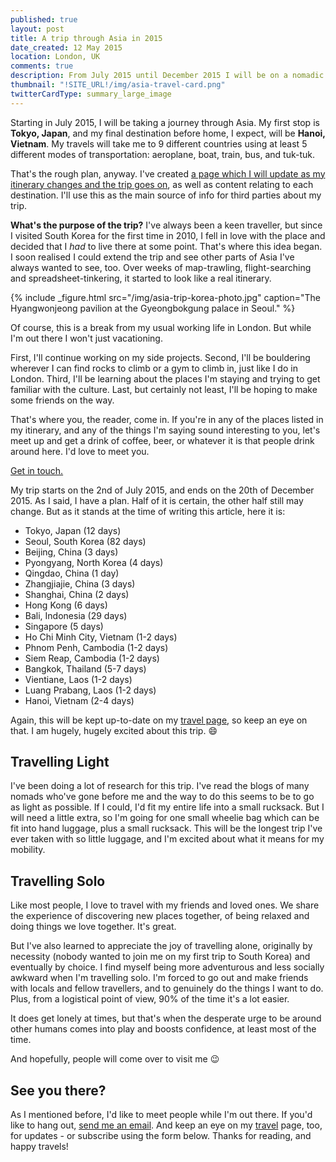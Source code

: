 ```yaml
---
published: true
layout: post
title: A trip through Asia in 2015
date_created: 12 May 2015
location: London, UK
comments: true
description: From July 2015 until December 2015 I will be on a nomadic journey through Asia - read all about my plans here.
thumbnail: "!SITE_URL!/img/asia-travel-card.png"
twitterCardType: summary_large_image
---
```


Starting in July 2015, I will be taking a journey through Asia. My first stop is **Tokyo, Japan**, and my final destination before home, I expect, will be **Hanoi, Vietnam**. My travels will take me to 9 different countries using at least 5 different modes of transportation: aeroplane, boat, train, bus, and tuk-tuk.

That's the rough plan, anyway. I've created [a page which I will update as my itinerary changes and the trip goes on](/travel), as well as content relating to each destination. I'll use this as the main source of info for third parties about my trip.

**What's the purpose of the trip?** I've always been a keen traveller, but since I visited South Korea for the first time in 2010, I fell in love with the place and decided that I _had_ to live there at some point. That's where this idea began. I soon realised I could extend the trip and see other parts of Asia I've always wanted to see, too. Over weeks of map-trawling, flight-searching and spreadsheet-tinkering, it started to look like a real itinerary.

{% include _figure.html src="/img/asia-trip-korea-photo.jpg" caption="The Hyangwonjeong pavilion at the Gyeongbokgung palace in Seoul." %}

Of course, this is a break from my usual working life in London. But while I'm out there I won't just vacationing.

First, I'll continue working on my side projects. Second, I'll be bouldering wherever I can find rocks to climb or a gym to climb in, just like I do in London. Third, I'll be learning about the places I'm staying and trying to get familiar with the culture. Last, but certainly not least, I'll be hoping to make some friends on the way.

That's where you, the reader, come in. If you're in any of the places listed in my itinerary, and any of the things I'm saying sound interesting to you, let's meet up and get a drink of coffee, beer, or whatever it is that people drink around here. I'd love to meet you.

<a href="mailto:dan@danhough.com?subject=Nomadic+Journey" class="cta--primary">Get in touch.</a>

My trip starts on the 2nd of July 2015, and ends on the 20th of December 2015. As I said, I have a plan. Half of it is certain, the other half still may change. But as it stands at the time of writing this article, here it is:

* Tokyo, Japan (12 days)
* Seoul, South Korea (82 days)
* Beijing, China (3 days)
* Pyongyang, North Korea (4 days)
* Qingdao, China (1 day)
* Zhangjiajie, China (3 days)
* Shanghai, China (2 days)
* Hong Kong (6 days)
* Bali, Indonesia (29 days)
* Singapore (5 days)
* Ho Chi Minh City, Vietnam (1-2 days)
* Phnom Penh, Cambodia (1-2 days)
* Siem Reap, Cambodia (1-2 days)
* Bangkok, Thailand (5-7 days)
* Vientiane, Laos (1-2 days)
* Luang Prabang, Laos (1-2 days)
* Hanoi, Vietnam (2-4 days)

Again, this will be kept up-to-date on my [travel page](/travel), so keep an eye on that. I am hugely, hugely excited about this trip. :smile:

## Travelling Light

I've been doing a lot of research for this trip. I've read the blogs of many nomads who've gone before me and the way to do this seems to be to go as light as possible. If I could, I'd fit my entire life into a small rucksack. But I will need a little extra, so I'm going for one small wheelie bag which can be fit into hand luggage, plus a small rucksack. This will be the longest trip I've ever taken with so little luggage, and I'm excited about what it means for my mobility.

## Travelling Solo

Like most people, I love to travel with my friends and loved ones. We share the experience of discovering new places together, of being relaxed and doing things we love together. It's great.

But I've also learned to appreciate the joy of travelling alone, originally by necessity (nobody wanted to join me on my first trip to South Korea) and eventually by choice. I find myself being more adventurous and less socially awkward when I'm travelling solo. I'm forced to go out and make friends with locals and fellow travellers, and to genuinely do the things I want to do. Plus, from a logistical point of view, 90% of the time it's a lot easier.

It does get lonely at times, but that's when the desperate urge to be around other humans comes into play and boosts confidence, at least most of the time.

And hopefully, people will come over to visit me :wink:

## See you there?

As I mentioned before, I'd like to meet people while I'm out there. If you'd like to hang out, <a href="mailto:dan@danhough.com?subject=About+your+trip">send me an email</a>. And keep an eye on my [travel](/travel) page, too, for updates - or subscribe using the form below. Thanks for reading, and happy travels!
